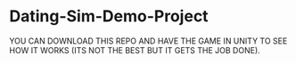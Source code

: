 # Dating-Sim-Demo-Project

YOU CAN DOWNLOAD THIS REPO AND HAVE THE GAME IN UNITY TO SEE HOW IT WORKS (ITS NOT THE BEST BUT IT GETS THE JOB DONE).
